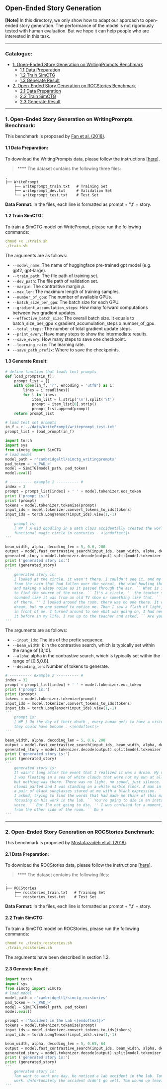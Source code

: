 ## Open-Ended Story Generation

**[Note]** In this directory, we only show how to adapt our approach to open-ended story generation. The performance of the model is not rigoriously tested with human evaluation. But we hope it can help people who are interested in this task.

****
### Catalogue:
* <a href='#writingprompts'>1. Open-Ended Story Generation on WritingPrompts Benchmark</a>
    * <a href='#data_preparation'>1.1 Data Preparation</a>
    * <a href='#train_simctg'>1.2 Train SimCTG</a>
    * <a href='#generate_results'>1.3 Generate Result</a>
* <a href='#rocstories'>2. Open-Ended Story Generation on ROCStories Benchmark</a>
    * <a href='#roc_data_preparation'>2.1 Data Preparation</a>
    * <a href='#roc_train_simctg'>2.2 Train SimCTG</a>
    * <a href='#roc_generate_results'>2.3 Generate Result</a>
    
****

<span id='writingprompts'/>

### 1. Open-Ended Story Generation on WritingPrompts Benchmark:
This benchmark is proposed by [Fan et al. (2018)](https://arxiv.org/abs/1805.04833).

<span id='data_preparation'/>

#### 1.1 Data Preparation:
To download the WritingPrompts data, please follow the instructions [[here]](https://github.com/yxuansu/SimCTG/tree/main/data).

> **** The dataset contains the following three files:

    .
    ├── WritePrompt                     
        ├── writeprompt_train.txt   # Training Set
        ├── writeprompt_dev.txt     # Validation Set
        └── writeprompt_test.txt    # Test Set

**Data Format**: In the files, each line is formatted as prompt + '\t' + story.


<span id='train_simctg'/>

#### 1.2 Train SimCTG:
To train a SimCTG model on WritePrompt, please run the following commands:
```yaml
chmod +x ./train.sh
./train.sh
```
The arguments are as follows:
* `--model_name`: The name of huggingface pre-trained gpt model (e.g. gpt2, gpt-large).
* `--train_path`: The file path of training set.
* `--dev_path`: The file path of validation set.
* `--margin`: The contrastive margin $\rho$.
* `--max_len`: The maximum length of training samples.
* `--number_of_gpu`: The number of available GPUs.
* `--batch_size_per_gpu`: The batch size for each GPU.
* `--gradient_accumulation_steps`: How many forward computations between two gradient updates.
* `--effective_batch_size`: The overall batch size. It equals to batch_size_per_gpu x gradient_accumulation_steps x number_of_gpu.
* `--total_steps`: The number of total gradient update steps.
* `--print_every`: Have many steps to show the intermediate results.
* `--save_every`: How many steps to save one checkpoint.
* `--learning_rate`: The learning rate.
* `--save_path_prefix`: Where to save the checkpoints.


<span id='generate_results'/>

#### 1.3 Generate Result:
```python
# define function that loads test prompts
def load_prompt(in_f):
    prompt_list = []
    with open(in_f, 'r', encoding = 'utf8') as i:
        lines = i.readlines()
        for l in lines:
            item_list = l.strip('\n').split('\t')
            prompt = item_list[0].strip()
            prompt_list.append(prompt)
    return prompt_list

# load test set prompts
in_f = r'../data/WritePrompt/writeprompt_test.txt'
prompt_list = load_prompt(in_f)
```

```python
import torch
import sys
from simctg import SimCTG
# load model
model_path = r'cambridgeltl/simctg_writingprompts'
pad_token = '<_PAD_>'
model = SimCTG(model_path, pad_token)
model.eval()

# ---------- example 1 ---------- #
index = 3
prompt = prompt_list[index] + ' ' + model.tokenizer.eos_token
print ('prompt is:')
print (prompt)
tokens = model.tokenizer.tokenize(prompt)
input_ids = model.tokenizer.convert_tokens_to_ids(tokens)
input_ids = torch.LongTensor(input_ids).view(1,-1)
'''
    prompt is:
    [ WP ] A kid doodling in a math class accidentally creates the world 's first
    functional magic circle in centuries . <|endoftext|>
'''

beam_width, alpha, decoding_len = 5, 0.6, 200
output = model.fast_contrastive_search(input_ids, beam_width, alpha, decoding_len)
generated_story = model.tokenizer.decode(output).split(model.tokenizer.eos_token)[1].strip()
print ('generated story is:')
print (generated_story)
'''
    generated story is:
    I looked at the circle, it wasn't there. I couldn't see it, and my eyes were watering 
    from the rain that had fallen over the school, the wind howling through the windows 
    and making a wispy noise as it passed through the air. `` What is it? '' I asked, trying 
    to find the source of the noise. `` It's a circle, '' the teacher said in a voice that 
    sounded like it was from an old TV show or something like that. `` You can't make it out
    of there. '' I looked around the room, there was no one there. It was as if I was in a 
    dream, but no one seemed to notice me. Then I saw a flash of light, and the circle appeared
    in front of me. I turned around to see what was going on, I had never seen anything like
    it before in my life. I ran up to the teacher and asked, `` Are you sure this is real?
'''
```
The arguments are as follows:
* `--input_ids`: The ids of the prefix sequence.
* `--beam_width`: k in the contrastive search, which is typically set within the range of [3,10].
* `--alpha`: alpha in the contrastive search, which is typically set within the range of [0.5,0.8].
* `--decoding_len`: Number of tokens to generate.


```python
# ---------- example 2 ---------- #
index = 32
prompt = prompt_list[index] + ' ' + model.tokenizer.eos_token
print ('prompt is:')
print (prompt)
tokens = model.tokenizer.tokenize(prompt)
input_ids = model.tokenizer.convert_tokens_to_ids(tokens)
input_ids = torch.LongTensor(input_ids).view(1,-1)
'''
    prompt is:
    [ WP ] On the day of their death , every human gets to have a vision of meeting the man
    they could have become . <|endoftext|>
'''

beam_width, alpha, decoding_len = 5, 0.6, 200
output = model.fast_contrastive_search(input_ids, beam_width, alpha, decoding_len)
generated_story = model.tokenizer.decode(output).split(model.tokenizer.eos_token)[1].strip()
print ('generated story is:')
print (generated_story)
'''
    generated story is:
    It wasn't long after the event that I realized it was a dream. My vision was a blur, like
    I was floating in a sea of white clouds that were not my own at all. I looked around me,
    but nothing was there. There was no light, no sound, just silence. Then, as if on cue, the
    clouds parted and I was standing on a white marble floor. A man in a lab coat, glasses, and
    a pair of black sunglasses stared at me with a blank expression. `` What are you doing here? ''
    I asked, trying to find the words that had made me think of this man. He didn't answer, instead
    focusing on his work in the lab. `` You're going to die in an instant, '' he said in a monotone
    voice. `` But I'm not going to die. '' I was confused for a moment, but then I heard a voice
    from the other side of the room. `` Do n
'''
```

****

<span id='rocstories'/>

### 2. Open-Ended Story Generation on ROCStories Benchmark:
This benchmark is proposed by [Mostafazadeh et al. (2018)](https://aclanthology.org/N16-1098/).

<span id='roc_data_preparation'/>

#### 2.1 Data Preparation:
To download the ROCStories data, please follow the instructions [[here]](https://github.com/yxuansu/SimCTG/tree/main/data).

> **** The dataset contains the following files:

    .
    ├── ROCStories             
        ├── rocstories_train.txt   # Training Set
        └── rocstories_test.txt    # Test Set

**Data Format**: In the files, each line is formatted as prompt + '\t' + story.

<span id='roc_train_simctg'/>

#### 2.2 Train SimCTG:
To train a SimCTG model on ROCStories, please run the following commands:
```yaml
chmod +x ./train_rocstories.sh
./train_rocstories.sh
```
The arguments have been described in section 1.2.

<span id='roc_generate_results'/>

#### 2.3 Generate Result:

```python
import torch
import sys
from simctg import SimCTG
# load model
model_path = r'cambridgeltl/simctg_rocstories'
pad_token = '<_PAD_>'
model = SimCTG(model_path, pad_token)
model.eval()

prompt = r"Accident in the Lab <|endoftext|>"
tokens = model.tokenizer.tokenize(prompt)
input_ids = model.tokenizer.convert_tokens_to_ids(tokens)
input_ids = torch.LongTensor(input_ids).view(1,-1)

beam_width, alpha, decoding_len = 5, 0.65, 64
output = model.fast_contrastive_search(input_ids, beam_width, alpha, decoding_len)
generated_story = model.tokenizer.decode(output).split(model.tokenizer.eos_token)[1].strip()
print ('generated story is:')
print (generated_story)
'''
    generated story is:
    Tom went to work one day. He noticed a lab accident in the lab. Tom was worried about his safety at 
    work. Unfortunately the accident didn't go well. Tom wound up leaving early to get back on the job.
'''
```
